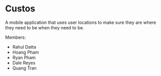 # Custos

A mobile application that uses user locations to make sure they are where they need to be when they need to be.


Members:
* Rahul Datta
* Hoang Pham
* Ryan Pham
* Dale Reyes
* Quang Tran
